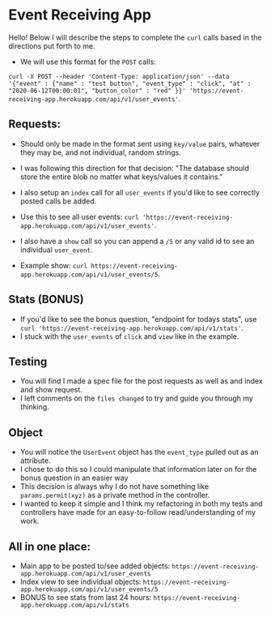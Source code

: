 # Event Receiving App

Hello! Below I will describe the steps to complete the `curl` calls based in the directions put forth to me. 
- We will use this format for the `POST` calls: 

`curl -X POST --header 'Content-Type: application/json' --data '{"event" : {"name" : "test button", "event_type" : "click", "at" : "2020-06-12T00:00:01", "button_color" : "red" }}' 'https://event-receiving-app.herokuapp.com/api/v1/user_events'`.

## Requests:
- Should only be made in the format sent using `key/value` pairs, whatever they may be, and not individual, random strings. 
- I was following this direction for that decision: "The database should store the entire blob no matter what keys/values it contains."

- I also setup an `index` call for all `user_events` if you'd like to see correctly posted calls be added. 
- Use this to see all user events: `curl 'https://event-receiving-app.herokuapp.com/api/v1/user_events'`.

- I also have a `show` call so you can append a `/5` or any valid id to see an individual `user_event`. 
- Example show: `curl https://event-receiving-app.herokuapp.com/api/v1/user_events/5`.

## Stats (BONUS)
- If you'd like to see the bonus question, "endpoint for todays stats", use `curl 'https://event-receiving-app.herokuapp.com/api/v1/stats'`.
- I stuck with the `user_events` of `click` and `view` like in the example. 

## Testing
- You will find I made a spec file for the post requests as well as and index and show request. 
- I left comments on the `files changed` to try and guide you through my thinking.

## Object
- You will notice the `UserEvent` object has the `event_type` pulled out as an attribute. 
- I chose to do this so I could manipulate that information later on for the bonus question in an easier way
- This decision is always why I do not have something like `params.permit(xyz)` as a private method in the controller.
- I wanted to keep it simple and I think my refactoring in both my tests and controllers have made for an easy-to-follow read/understanding of my work.

## All in one place:
- Main app to be posted to/see added objects: `https://event-receiving-app.herokuapp.com/api/v1/user_events`
- Index view to see individual objects: `https://event-receiving-app.herokuapp.com/api/v1/user_events/5`
- BONUS to see stats from last 24 hours: `https://event-receiving-app.herokuapp.com/api/v1/stats`
